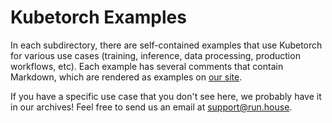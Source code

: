 # Kubetorch Examples

In each subdirectory, there are self-contained examples that use Kubetorch for various use cases (training, inference, data processing, production workflows, etc). Each example has several comments that contain Markdown, which are rendered as examples on [our site](https://www.run.house/examples). 

If you have a specific use case that you don't see here, we probably have it in our archives! Feel free to send us an email at [support@run.house](mailto:support@run.house). 
